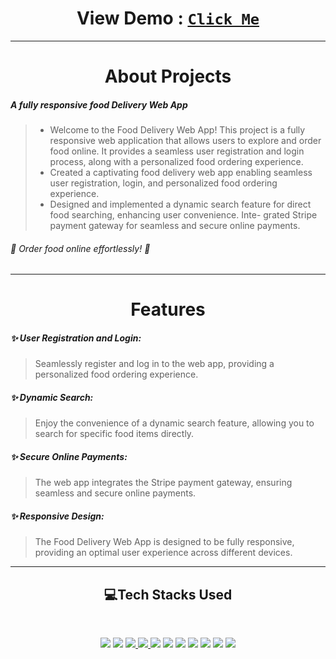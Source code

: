 <h1 align="center"><b>View Demo</b> : <code><a href="https://lunch-box-frontend.vercel.app/">Click Me</a></code></li> </h1>



<hr>

<h1 align="center">About Projects </h1>

##### A fully responsive food Delivery Web App

> - Welcome to the Food Delivery Web App! This project is a fully responsive web application that allows users to explore and order food online. It provides a seamless user registration and login process, along with a personalized food ordering experience.
> - Created a captivating food delivery web app enabling seamless user registration, login, and personalized food
ordering experience.
> - Designed and implemented a dynamic search feature for direct food searching, enhancing user convenience. Inte-
grated Stripe payment gateway for seamless and secure online payments.

###### 🚀 Order food online effortlessly! 🚀

<hr>

<h1 align="center">Features</h1>

##### ✨ User Registration and Login:
> Seamlessly register and log in to the web app, providing a personalized food ordering experience.

##### ✨ Dynamic Search: 
> Enjoy the convenience of a dynamic search feature, allowing you to search for specific food items directly.

##### ✨ Secure Online Payments: 
> The web app integrates the Stripe payment gateway, ensuring seamless and secure online payments.

##### ✨ Responsive Design: 
> The Food Delivery Web App is designed to be fully responsive, providing an optimal user experience across different devices.
<hr>

<h2 align="center">💻Tech Stacks Used</h2>
<br>
<p align='center'>
 <a href="https://html.com/"><img src="https://img.shields.io/badge/html5%20-%23E34F26.svg?&style=for-the-badge&logo=html5&logoColor=white" /></a>
 <a href="https://en.wikipedia.org/wiki/CSS"><img src="https://img.shields.io/badge/css3%20-%231572B6.svg?&style=for-the-badge&logo=css3&logoColor=white" /></a>
 <a href="https://sass-lang.com/">
    <img src="https://img.shields.io/badge/scss%20-%23CC6699.svg?&style=for-the-badge&logo=SASS&logoColor=white" />
  </a>
  <a href="https://developer.mozilla.org/en-US/docs/Web/JavaScript">
    <img src="https://img.shields.io/badge/javascript%20-%23323330.svg?&style=for-the-badge&logo=javascript&logoColor=%23F7DF1E" />
  </a>
 <a href="https://getbootstrap.com/"><img src="https://img.shields.io/badge/bootstrap%20-%23563D7C.svg?&style=for-the-badge&logo=bootstrap&logoColor=white" /></a>
 <a href="https://reactjs.org/"><img src="https://img.shields.io/badge/react%20-%2320232a.svg?&style=for-the-badge&logo=react&logoColor=%2361DAFB" /></a>
 <a href="https://nodejs.org/"><img src="https://img.shields.io/badge/node.js%20-%23339933.svg?&style=for-the-badge&logo=node.js&logoColor=white" /></a>
 <a href="https://mongoosejs.com/"><img src="https://img.shields.io/badge/mongoose-%23880000.svg?&style=for-the-badge&logo=mongoose&logoColor=white" /></a>
 <a href="https://axios-http.com/"><img src="https://img.shields.io/badge/axios-%2343853D.svg?&style=for-the-badge&logo=axios&logoColor=white" /></a>
 <a href="https://expressjs.com/"><img src="https://img.shields.io/badge/express.js-%23404d59.svg?&style=for-the-badge" /></a>
 <a href="https://www.mongodb.com/"><img src="https://img.shields.io/badge/mongodb-%234ea94b.svg?&style=for-the-badge&logo=mongodb&logoColor=white" /></a>

 </p>